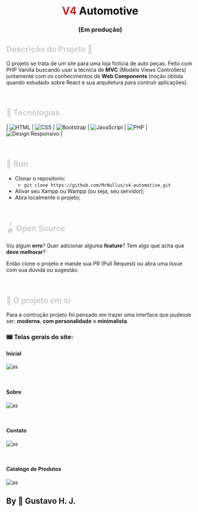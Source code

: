 <h1 align="center" style="color: #C82323; font-weight: bolder;">
  V4 <span style="color: #060606;">Automotive</span>
</h1>
<h3 align="center">(Em produção)</h3>


<h2 style="color: #ccc; font-weight: bolder;">
  Descrição do Projeto 📜
</h2>

O projeto se trata de um site para uma loja ficticia de auto peças. Feito com PHP Vanilla buscando usar a técnica de **MVC** (Models Views Controllers) juntamente com os conhecimentos de **Web Components** (noção obtida quando estudado sobre React e sua arquitetura para contruir aplicações).

<br>

<h2 style="color: #ccc; font-weight: bolder;">
  📼 Tecnologias
</h2>

| ![HTML](https://img.shields.io/badge/%20-HTML-red) | ![CSS](https://img.shields.io/badge/%20-CSS-darkblue) | ![Bootstrap](https://img.shields.io/badge/%20-Bootstrap-blue) | ![JavaScript](https://img.shields.io/badge/%20-JavaScript-yellow) | ![PHP](https://img.shields.io/badge/%20-PHP-indigo) | ![Design Responsivo](https://img.shields.io/badge/%20-Design%20Responsivo-darkgreen) |

<br>

<h2 style="color: #ccc; font-weight: bolder;">
  🎯 Run 
</h2>

- Clonar o repositorio: 
  - `git clone https://github.com/MrNullus/v4-automotive.git`
- Ativar seu Xampp ou Wampp (ou seja, seu servidor);
- Abra localmente o projeto;

<br>

<h2 style="color: #ccc; font-weight: bolder;">
  🪀 Open Source 
</h2>

Viu algum **erro**? Quer adicionar alguma **feature**? Tem algo que acha que **deve melhorar**?

Então clone o projeto e mande sua PR (Pull Request) ou abra uma Issue com sua dúvida ou sugestão.

<br>

<h2 style="color: #ccc; font-weight: bolder;">
  💈 O projeto em si 
</h2>

Para a contrução projeto foi pensado em trazer uma interface que pudesse ser: **moderna**, **com personalidade** e **minimalista**.

### 📟 **Telas gerais do site**:

#### **Inicial** 
![as](asd)

<br>

#### **Sobre** 
![as](asd)

<br>

#### **Contato** 
![as](asd)

<br>

#### **Catalogo de Produtos** 
![as](asd)


## By 💜 Gustavo H. J.